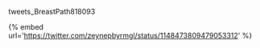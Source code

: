 tweets_BreastPath818093

{% embed url='https://twitter.com/zeynepbyrmgl/status/1148473809479053312' %}
